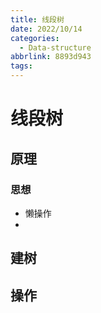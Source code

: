 ```yaml
---
title: 线段树
date: 2022/10/14
categories:
  - Data-structure
abbrlink: 8893d943
tags:
---
```



# 线段树

## 原理

### 思想
- 懒操作
- 

## 建树

## 操作

